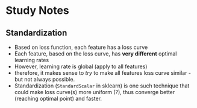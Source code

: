 # Study Notes


## Standardization

* Based on loss function, each feature has a loss curve
* Each feature, based on the loss curve, has **very different** optimal learning rates
* However, learning rate is global (apply to all features)
* therefore, it makes sense to _try_ to make all features loss curve similar - but not always possible.
* Standardization (`StandardScalar` in sklearn) is one such technique that could make loss curve(s) more uniform (?), thus converge better (reaching optimal point) and faster.

